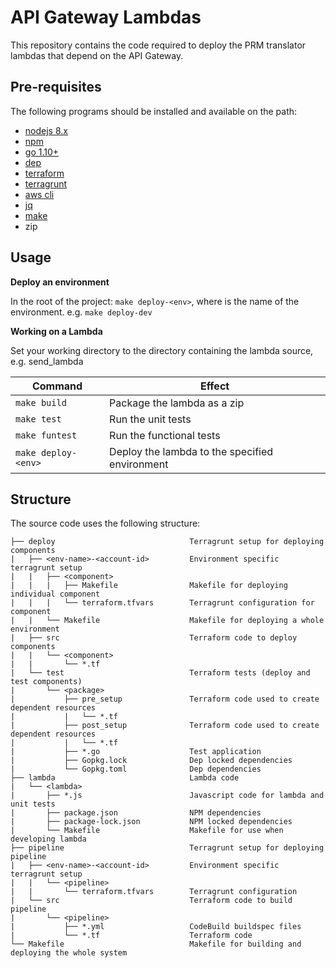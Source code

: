 # API Gateway Lambdas

This repository contains the code required to deploy the PRM translator lambdas that depend on the API Gateway.

## Pre-requisites

The following programs should be installed and available on the path:

* [nodejs 8.x](https://nodejs.org/en/)
* [npm](https://www.npmjs.com/)
* [go 1.10+](https://golang.org/)
* [dep](https://github.com/golang/dep)
* [terraform](https://www.terraform.io/)
* [terragrunt](https://github.com/gruntwork-io/terragrunt)
* [aws cli](https://aws.amazon.com/cli/)
* [jq](https://stedolan.github.io/jq/)
* [make](https://www.gnu.org/software/make/)
* zip

## Usage

**Deploy an environment**

In the root of the project: `make deploy-<env>`, where _<env>_ is the name of the environment. e.g. `make deploy-dev`

**Working on a Lambda**

Set your working directory to the directory containing the lambda source, e.g. send_lambda

|Command            |Effect|
|-------            |------|
|`make build`       |Package the lambda as a zip|
|`make test`        |Run the unit tests|
|`make funtest`     |Run the functional tests|
|`make deploy-<env>`|Deploy the lambda to the specified environment|

## Structure

The source code uses the following structure:

```
├── deploy                              Terragrunt setup for deploying components
|   ├── <env-name>-<account-id>         Environment specific terragrunt setup
|   |   ├── <component>
|   |   |   ├── Makefile                Makefile for deploying individual component
|   |   |   └── terraform.tfvars        Terragrunt configuration for component
|   |   └── Makefile                    Makefile for deploying a whole environment
|   ├── src                             Terraform code to deploy components
|   |   └── <component>
|   |       └── *.tf
|   └── test                            Terraform tests (deploy and test components)
|       └── <package>
|           ├── pre_setup               Terraform code used to create dependent resources
|           |   └── *.tf
|           ├── post_setup              Terraform code used to create dependent resources
|           |   └── *.tf
|           ├── *.go                    Test application
|           ├── Gopkg.lock              Dep locked dependencies
|           └── Gopkg.toml              Dep dependencies
├── lambda                              Lambda code
|   └── <lambda>
|       ├── *.js                        Javascript code for lambda and unit tests
|       ├── package.json                NPM dependencies
|       ├── package-lock.json           NPM locked dependencies
|       └── Makefile                    Makefile for use when developing lambda
├── pipeline                            Terragrunt setup for deploying pipeline
|   ├── <env-name>-<account-id>         Environment specific terragrunt setup
|   |   └── <pipeline>
|   |       └── terraform.tfvars        Terragrunt configuration
|   └── src                             Terraform code to build pipeline
|       └── <pipeline>
|           ├── *.yml                   CodeBuild buildspec files
|           └── *.tf                    Terraform code
└── Makefile                            Makefile for building and deploying the whole system
```
